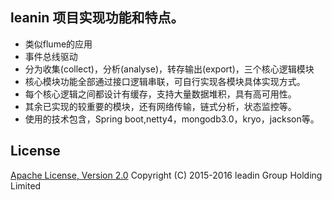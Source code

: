 ## leanin 项目实现功能和特点。

* 类似flume的应用
* 事件总线驱动
* 分为收集(collect)，分析(analyse)，转存输出(export)，三个核心逻辑模块
* 核心模块功能全部通过接口逻辑串联，可自行实现各模块具体实现方式。
* 每个核心逻辑之间都设计有缓存，支持大量数据堆积，具有高可用性。
* 其余已实现的较重要的模块，还有网络传输，链式分析，状态监控等。
* 使用的技术包含，Spring boot,netty4，mongodb3.0，kryo，jackson等。


## License
[Apache License, Version 2.0](http://www.apache.org/licenses/LICENSE-2.0.html) Copyright (C) 2015-2016 leadin Group Holding Limited
